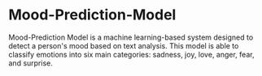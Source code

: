 # Mood-Prediction-Model
Mood-Prediction Model is a machine learning-based system designed to detect a person's mood based on text analysis. This model is able to classify emotions into six main categories: sadness, joy, love, anger, fear, and surprise.
